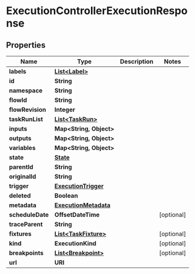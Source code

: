 

# ExecutionControllerExecutionResponse


## Properties

| Name | Type | Description | Notes |
|------------ | ------------- | ------------- | -------------|
|**labels** | [**List&lt;Label&gt;**](Label.md) |  |  |
|**id** | **String** |  |  |
|**namespace** | **String** |  |  |
|**flowId** | **String** |  |  |
|**flowRevision** | **Integer** |  |  |
|**taskRunList** | [**List&lt;TaskRun&gt;**](TaskRun.md) |  |  |
|**inputs** | **Map&lt;String, Object&gt;** |  |  |
|**outputs** | **Map&lt;String, Object&gt;** |  |  |
|**variables** | **Map&lt;String, Object&gt;** |  |  |
|**state** | [**State**](State.md) |  |  |
|**parentId** | **String** |  |  |
|**originalId** | **String** |  |  |
|**trigger** | [**ExecutionTrigger**](ExecutionTrigger.md) |  |  |
|**deleted** | **Boolean** |  |  |
|**metadata** | [**ExecutionMetadata**](ExecutionMetadata.md) |  |  |
|**scheduleDate** | **OffsetDateTime** |  |  [optional] |
|**traceParent** | **String** |  |  |
|**fixtures** | [**List&lt;TaskFixture&gt;**](TaskFixture.md) |  |  [optional] |
|**kind** | **ExecutionKind** |  |  [optional] |
|**breakpoints** | [**List&lt;Breakpoint&gt;**](Breakpoint.md) |  |  [optional] |
|**url** | **URI** |  |  |




